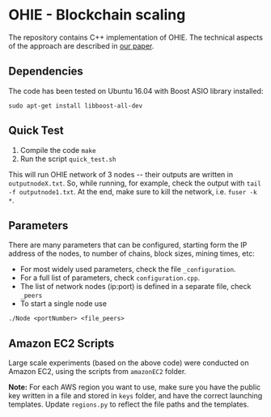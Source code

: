 # OHIE - Blockchain scaling

The repository contains C++ implementation of OHIE. 
The technical aspects of the approach are described in [our paper](https://arxiv.org/pdf/1811.12628.pdf). 

## Dependencies

The code has been tested on Ubuntu 16.04 with Boost ASIO library installed:

	sudo apt-get install libboost-all-dev

## Quick Test

1. Compile the code `make` 
2. Run the script `quick_test.sh`

This will run OHIE network of 3 nodes -- their outputs are written in `outputnodeX.txt`. So, while running, for example, check the output with `tail -f outputnode1.txt`. 
At the end, make sure to kill the network, i.e. `fuser -k *`.

## Parameters

There are many parameters that can be configured, starting form the IP address of the nodes, to number of chains, block sizes, mining times, etc: 
- For most widely used parameters, check the file `_configuration`. 
- For a full list of parameters, check `configuration.cpp`. 
- The list of network nodes (ip:port) is defined in a separate file, check `_peers`
- To start a single node use 
```
./Node <portNumber> <file_peers> 
```

## Amazon EC2 Scripts

Large scale experiments (based on the above code) were conducted on Amazon EC2, using the scripts from `amazonEC2` folder. 

**Note:** For each AWS region you want to use, make sure you have the public key written in a file and stored in `keys` folder, and have the correct launching templates. Update `regions.py` to reflect the file paths and the templates. 

